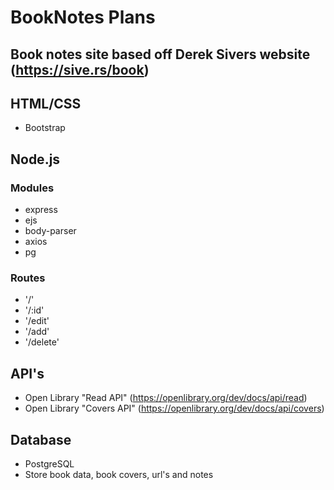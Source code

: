 # BookNotes Plans

## Book notes site based off Derek Sivers website (https://sive.rs/book)

## HTML/CSS

- Bootstrap

## Node.js

### Modules

- express
- ejs
- body-parser
- axios
- pg

### Routes

- '/'
- '/:id'
- '/edit'
- '/add'
- '/delete'

## API's

- Open Library "Read API" (https://openlibrary.org/dev/docs/api/read)
- Open Library "Covers API" (https://openlibrary.org/dev/docs/api/covers)

## Database

- PostgreSQL
- Store book data, book covers, url's and notes
